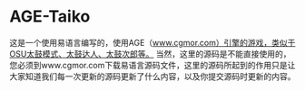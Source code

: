 AGE-Taiko
=========
这是一个使用易语言编写的，使用AGE（www.cgmor.com）引擎的游戏，类似于OSU太鼓模式、太鼓达人、太鼓次郎等。
当然，这里的源码是不能直接使用的，您必须到www.cgmor.com下载易语言源码文件，这里的源码所起到的作用只是让大家知道我们每一次更新的源码更新了什么内容，以及你提交源码时更新的内容。
